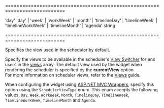 <!--**
/*-------------------------------------------
    Auto-generated file. Do not modify.
-------------------------------------------

**-->
===========================================================================
<!--default-->'day'<!--/default-->
<!--acceptValues-->'day' | 'week' | 'workWeek' | 'month' | 'timelineDay' | 'timelineWeek' | 'timelineWorkWeek' | 'timelineMonth' | 'agenda'<!--/acceptValues-->
<!--type-->string<!--/type-->
===========================================================================

<!--shortDescription-->
Specifies the view used in the scheduler by default.
<!--/shortDescription-->

<!--fullDescription-->
Specify the views to be available in the scheduler's [View Switcher](/Documentation/Guide/Widgets/Scheduler/View_Switcher/) for end users in the [views](/Documentation/ApiReference/UI_Widgets/dxScheduler/Configuration/#views) array. The default view used by the widget when rendering the scheduler is specified by the **currentView** option.  
For more information on scheduler views, refer to the [Views](/Documentation/Guide/Widgets/Scheduler/Views/) guide.

When configuring the widget using [ASP.NET MVC Wrappers](/Documentation/Guide/ASP.NET_MVC_Wrappers/Fundamentals/), specify this option using the `SchedulerViewType` enum. This enum accepts the following values: `Day`, `Week`, `WorkWeek`, `Month`, `TimelineDay`, `TimelineWeek`, `TimelineWorkWeek`, `TimelineMonth` and `Agenda`.
<!--/fullDescription-->

